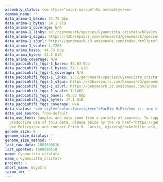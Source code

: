 ```yaml
---
assembly_status: <em style="color:maroon">No assembly</em>
common_name: ''
data_arima-1_bases: 44.75 Gbp
data_arima-1_bytes: 24.1 GiB
data_arima-1_coverage: N/A
data_arima-1_links: s3://genomeark/species/Cyanocitta_cristata/bCyaCrs1/genomic_data/arima/<br>
data_arima-1_s3gui: https://42basepairs.com/browse/s3/genomeark/species/Cyanocitta_cristata/bCyaCrs1/genomic_data/arima/
data_arima-1_s3url: https://genomeark.s3.amazonaws.com/index.html?prefix=species/Cyanocitta_cristata/bCyaCrs1/genomic_data/arima/
data_arima-1_scale: 1.7288
data_arima_bases: 44.75 Gbp
data_arima_bytes: 24.1 GiB
data_arima_coverage: N/A
data_pacbiohifi_fqgz-1_bases: 45.63 Gbp
data_pacbiohifi_fqgz-1_bytes: 37.1 GiB
data_pacbiohifi_fqgz-1_coverage: N/A
data_pacbiohifi_fqgz-1_links: s3://genomeark/species/Cyanocitta_cristata/bCyaCrs1/genomic_data/pacbio_hifi/<br>
data_pacbiohifi_fqgz-1_s3gui: https://42basepairs.com/browse/s3/genomeark/species/Cyanocitta_cristata/bCyaCrs1/genomic_data/pacbio_hifi/
data_pacbiohifi_fqgz-1_s3url: https://genomeark.s3.amazonaws.com/index.html?prefix=species/Cyanocitta_cristata/bCyaCrs1/genomic_data/pacbio_hifi/
data_pacbiohifi_fqgz-1_scale: 1.1462
data_pacbiohifi_fqgz_bases: 45.63 Gbp
data_pacbiohifi_fqgz_bytes: 37.1 GiB
data_pacbiohifi_fqgz_coverage: N/A
data_status: '<em style="color:forestgreen">PacBio HiFi</em> ::: <em style="color:forestgreen">Arima</em>'
data_use_source: from-default
data_use_text: Samples and data come from a variety of sources. To support fair and
  productive use of this data, please abide by the <a href="https://genome10k.soe.ucsc.edu/data-use-policies/">Data
  Use Policy</a> and contact Erich D. Jarvis, ejarvis@rockefeller.edu, with any questions.
genome_size: 0
genome_size_display: ''
genome_size_method: ''
last_raw_data: 1689690510
last_updated: 1689690510
name: Cyanocitta cristata
name_: Cyanocitta_cristata
project: ~
short_name: bCyaCrs
taxon_id: ''
---
```

